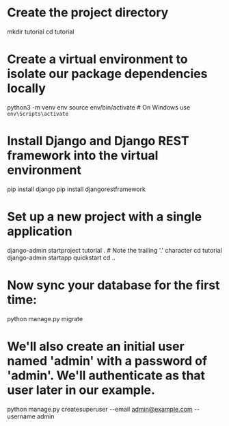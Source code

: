 # Create the project directory
mkdir tutorial
cd tutorial

# Create a virtual environment to isolate our package dependencies locally
python3 -m venv env
source env/bin/activate  # On Windows use `env\Scripts\activate`

# Install Django and Django REST framework into the virtual environment
pip install django
pip install djangorestframework

# Set up a new project with a single application
django-admin startproject tutorial .  # Note the trailing '.' character
cd tutorial
django-admin startapp quickstart
cd ..

# Now sync your database for the first time:
python manage.py migrate

# We'll also create an initial user named 'admin' with a password of 'admin'. We'll authenticate as that user later in our example.
python manage.py createsuperuser --email admin@example.com --username admin




